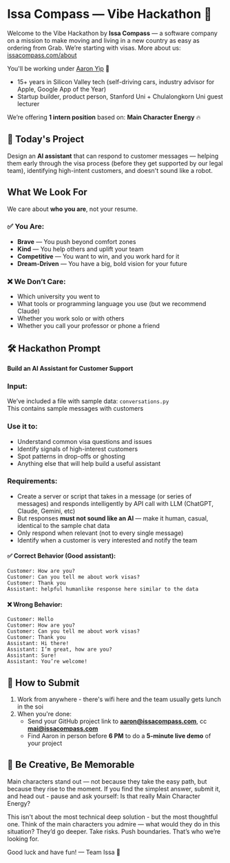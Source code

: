 # Issa Compass — Vibe Hackathon 🧭

Welcome to the Vibe Hackathon by **Issa Compass** — a software company on a mission to make moving and living in a new country as easy as ordering from Grab. We’re starting with visas. More about us: [issacompass.com/about](https://www.issacompass.com/about)

You'll be working under [Aaron Yip](https://www.linkedin.com/in/aaron-builds) 👋  
- 15+ years in Silicon Valley tech (self-driving cars, industry advisor for Apple, Google App of the Year)
- Startup builder, product person, Stanford Uni + Chulalongkorn Uni guest lecturer

We’re offering **1 intern position** based on: **Main Character Energy** 🔥

## 🌟 Today's Project

Design an **AI assistant** that can respond to customer messages — helping them early through the visa process (before they get supported by our legal team), identifying high-intent customers, and doesn't sound like a robot.

## What We Look For

We care about **who you are**, not your resume.

### ✅ You Are:
- **Brave** — You push beyond comfort zones
- **Kind** — You help others and uplift your team
- **Competitive** — You want to win, and you work hard for it
- **Dream-Driven** — You have a big, bold vision for your future

### ❌ We Don’t Care:
- Which university you went to
- What tools or programming language you use (but we recommend Claude)
- Whether you work solo or with others
- Whether you call your professor or phone a friend

## 🛠️ Hackathon Prompt

**Build an AI Assistant for Customer Support**

### Input:
We’ve included a file with sample data: `conversations.py`  
This contains sample messages with customers

### Use it to:
- Understand common visa questions and issues
- Identify signals of high-interest customers
- Spot patterns in drop-offs or ghosting
- Anything else that will help build a useful assistant

### Requirements:
- Create a server or script that takes in a message (or series of messages) and responds intelligently by API call with LLM (ChatGPT, Claude, Gemini, etc)
- But responses **must not sound like an AI** — make it human, casual, identical to the sample chat data
- Only respond when relevant (not to every single message)
- Identify when a customer is very interested and notify the team

#### ✅ Correct Behavior (Good assistant):
```Customer: Hello
Customer: How are you?
Customer: Can you tell me about work visas?
Customer: Thank you
Assistant: helpful humanlike response here similar to the data
```

#### ❌ Wrong Behavior:
```
Customer: Hello
Customer: How are you?
Customer: Can you tell me about work visas?
Customer: Thank you
Assistant: Hi there!
Assistant: I’m great, how are you?
Assistant: Sure!
Assistant: You’re welcome!
```

## 🧪 How to Submit
1. Work from anywhere - there's wifi here and the team usually gets lunch in the soi 
2. When you're done:
   - Send your GitHub project link to **aaron@issacompass.com**, cc **mai@issacompass.com**
   - Find Aaron in person before **6 PM** to do a **5-minute live demo** of your project

## 🎨 Be Creative, Be Memorable
Main characters stand out — not because they take the easy path, but because they rise to the moment. If you find the simplest answer, submit it, and head out - pause and ask yourself: Is that really Main Character Energy? 

This isn't about the most technical deep solution - but the most thoughtful one. Think of the main characters you admire — what would they do in this situation? They’d go deeper. Take risks. Push boundaries. That’s who we’re looking for.

Good luck and have fun!
— Team Issa 🚀
